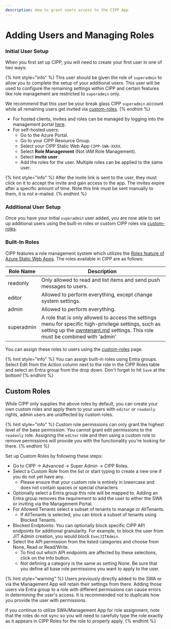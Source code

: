 ```yaml
---
description: How to grant users access to the CIPP App
---
```


# Adding Users and Managing Roles

### Initial User Setup

When you first set up CIPP, you will need to create your first user in one of two ways:

{% hint style="info" %}
This user should be given the role of `superadmin` to allow you to complete the setup of your additional users. This user will be used to configure the remaining settings within CIPP and certain features like role management are restricted to `superadmin` only.

We recommend that this user be your break glass CIPP `superadmin` account while all remaining users get invited via [custom-roles](../../user-documentation/cipp/advanced/super-admin/custom-roles/ "mention").
{% endhint %}

* For hosted clients, invites and roles can be managed by logging into the management portal [here](https://management.cipp.app/).
* For self-hosted users:
  * Go to the Azure Portal.
  * Go to your CIPP Resource Group.
  * Select your CIPP Static Web App `CIPP-SWA-XXXX`.
  * Select **Role Management** (Not IAM Role Management).
  * Select **invite user**.
  * Add the roles for the user. Multiple roles can be applied to the same user.&#x20;

{% hint style="info" %}
After the invite link is sent to the user, they must click on it to accept the invite and gain access to the app. The invites expire after a specific amount of time. Note this link must be sent manually to them, it is not e-mailed.
{% endhint %}

### Additional User Setup

Once you have your initial `superadmin` user added, you are now able to set up additional users using the built-in roles or custom CIPP roles via [custom-roles](../../user-documentation/cipp/advanced/super-admin/custom-roles/ "mention").

### Built-In Roles

CIPP features a role management system which utilizes the [Roles feature of Azure Static Web Apps](https://docs.microsoft.com/en-us/azure/static-web-apps/authentication-authorization?tabs=invitations#roles). The roles available in CIPP are as follows:

| Role Name  | Description                                                                                                                                                                                                                   |
| ---------- | ----------------------------------------------------------------------------------------------------------------------------------------------------------------------------------------------------------------------------- |
| readonly   | Only allowed to read and list items and send push messages to users.                                                                                                                                                          |
| editor     | Allowed to perform everything, except change system settings.                                                                                                                                                                 |
| admin      | Allowed to perform everything.                                                                                                                                                                                                |
| superadmin | A role that is only allowed to access the settings menu for specific high-privilege settings, such as setting up the [owntenant.md](../installation/owntenant.md "mention") settings. This role must be combined with 'admin' |

You can assign these roles to users using the [custom-roles](../../user-documentation/cipp/advanced/super-admin/custom-roles/ "mention") page.&#x20;

{% hint style="info" %}
You can assign built-in roles using Entra groups. Select Edit from the Action column next to the role in the CIPP Roles table and select an Entra group from the drop down. Don't forget to hit `Save` at the bottom!
{% endhint %}

## Custom Roles

While CIPP only supplies the above roles by default, you can create your own custom roles and apply them to your users with `editor` or `readonly` rights, admin users are unaffected by custom roles.&#x20;

{% hint style="info" %}
Custom role permissions can only grant the highest level of the base permission. You cannot grant edit permissions to the `readonly` role. Assigning the `editor` role and then using a custom role to remove permissions will provide you with the functionality you're looking for there.
{% endhint %}

Set up Custom Roles by following these steps:

* Go to CIPP -> Advanced -> Super Admin -> CIPP Roles.
* Select a Custom Role from the list or start typing to create a new one if you do not yet have any.
  * Please ensure that your custom role is entirely in lowercase and does not contain spaces or special characters.
* Optionally select a Entra group this role will be mapped to. Adding an Entra group removes the requirement to add the user to either the SWA or inviting via the Management Portal.
* For Allowed Tenants select a subset of tenants to manage or AllTenants.
  * If AllTenants is selected, you can block a subset of tenants using Blocked Tenants.
* Blocked Endptoints: You can optionally block specific CIPP API endpoints for additional granularity. For example, to block the user from JIT Admin creation, you would block `ExecJITAdmin`.
* Select the API permission from the listed categories and choose from None, Read or Read/Write.
  * To find out which API endpoints are affected by these selections, click on the Info button.
  * Not defining a category is the same as setting None. Be sure that you define all base role permissions you want to apply to the user.

{% hint style="warning" %}
Users previously directly added to the SWA or via the Management App will retain their settings from there. Adding those users via Entra group to a role with different permissions can cause errors in determining the user's access. It is recommended not to duplicate how you provide the user with permissions.

If you continue to utilize SWA/Management App for role assignment, note that the roles do not sync so you will need to carefully type the role exactly as it appears in CIPP Roles for the role to properly apply.
{% endhint %}
